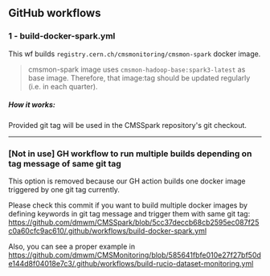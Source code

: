 ## GitHub workflows

### 1 - build-docker-spark.yml

This wf builds `registry.cern.ch/cmsmonitoring/cmsmon-spark` docker image.

> cmsmon-spark image uses `cmsmon-hadoop-base:spark3-latest` as base image. Therefore, that image:tag should be updated regularly (i.e. in each quarter).

##### How it works:

Provided git tag will be used in the CMSSpark repository's git checkout.

---

### [Not in use] GH workflow to run multiple builds depending on tag message of same git tag

This option is removed because our GH action builds one docker image triggered by one git tag currently.

Please check this commit if you want to build multiple docker images by defining keywords in git tag message and trigger them with same git tag: https://github.com/dmwm/CMSSpark/blob/5cc37deccb68cb2595ec087f25c0a60cfc9ac610/.github/workflows/build-docker-spark.yml

Also, you can see a proper example in https://github.com/dmwm/CMSMonitoring/blob/585641fbfe010e27f27bf50de144d8f04018e7c3/.github/workflows/build-rucio-dataset-monitoring.yml
